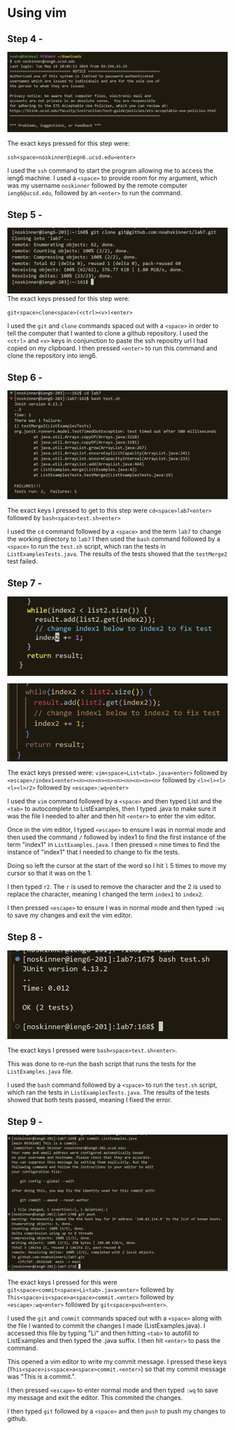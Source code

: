 # Using vim

## Step 4 - 

![image](lr4-1.png)

The exact keys pressed for this step were:

`ssh<space>noskinner@iegn6.ucsd.edu<enter>`

I used the `ssh` command to start the program allowing me to access the ieng6 machine. I used a `<space>` to provide room for my argument, 
which was my username `noskinner` followed by the remote computer `ieng6@ucsd.edu`, followed by an `<enter>` to run the command.

## Step 5 - 

![image](lr4-2.png)
The exact keys pressed for this step were:

`git<space>clone<space>(<ctrl><v>)<enter>`

I used the `git` and `clone` commands spaced out with a `<space>` in order to tell the computer that I wanted to clone a github repository.
I used the `<ctrl>` and `<v>` keys in conjunction to paste the ssh repositry url I had copied on my clipboard. 
I then pressed `<enter>` to run this command and clone the repository into ieng6.

## Step 6 - 

![image](lr4-3.png)

The exact keys I pressed to get to this step were `cd<space>lab7<enter>` followed by `bash<space>test.sh<enter>`

I used the `cd` command followed by a `<space>` and the term `lab7` to change the working directory to `lab7`
I then used the `bash` command followed by a `<space>` to run the `test.sh` script, which ran the tests in `ListExamplesTests.java`.
The results of the tests showed that the `testMerge2` test failed.

## Step 7 -

![image](lr4-5.png)

![image](lr4-4.png)

The exact keys pressed were:
`vim<space>List<tab>.java<enter>` followed by `<escape>/index1<enter><n><n><n><n><n><n><n><n><n>` 
followed by `<l><l><l><l><l>r2>` followed by `<escape>:wq<enter>`

I used the `vim` command followed by a `<space>` and then typed List and the `<tab>` to autocomplete to ListExamples, then I typed .java to make sure it was the file I needed to alter and then hit `<enter>` to enter the vim editor.

Once in the vim editor, I typed `<escape>` to ensure I was in normal mode and then used the command `/` followed by index1 to find the first instance of the term "index1"
in `ListExamples.java`. I then pressed `n` nine times to find the instance of "index1" that I needed to change to fix the tests.

Doing so left the cursor at the start of the word so I hit `l` 5 times to move my cursor so that it was on the 1.

I then typed `r2`. The `r` is used to remove the character and the 2 is used to replace the character, meaning I changed the term
`index1` to `index2`.

I then pressed `<escape>` to ensure I was in normal mode and then typed `:wq` to save my changes and exit the vim editor.

## Step 8 -

![image](lr4-6.png)

The exact keys I pressed were `bash<space>test.sh<enter>`.

This was done to re-run the bash script that runs the tests for the `ListExamples.java` file.

I used the `bash` command followed by a `<space>` to run the `test.sh` script, which ran the tests in `ListExamplesTests.java`.
The results of the tests showed that both tests passed, meaning I fixed the error.

## Step 9 - 

![image](lr4-7.png)

The exact keys I pressed for this were `git<space>commit<space>Li<tab>.java<enter>` followed by `This<space>is<space>a<space>commit.<enter>` followed by `<escape>:wq<enter>` followed by `git<space>push<enter>`.

I used the `git` and `commit` commands spaced out with a `<space>` along with the file I wanted to commit the changes I made (ListExamples.java). I accessed this file by typing "Li" and then hitting `<tab>` to autofill to ListExamples and then typed the .java suffix. I then hit `<enter>` to pass the command.

This opened a vim editor to write my commit message. I pressed these keys (`This<space>is<space>a<space>commit.<enter>`) so that my commit message was "This is a commit.". 

I then pressed `<escape>` to enter normal mode and then typed `:wq` to save my message and exit the editor. This commited the changes.

I then typed `git` followed by a `<space>` and then `push` to push my changes to github.



